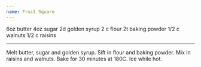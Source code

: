 ```yaml
---
name: Fruit Square
---
```


6oz butter
4oz sugar
2d golden syrup
2 c flour
2t baking powder
1/2 c walnuts
1/2 c raisins

---

Melt butter, sugar and golden syrup.  Sift in flour and baking powder.  Mix in raisins and walnuts.  Bake for 30 minutes at 180C.  Ice while hot.

